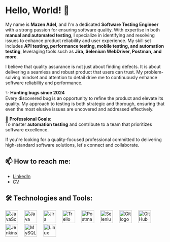 # <h1>Hello, World! 👋</h1>

My name is **Mazen Adel**, and I'm a dedicated **Software Testing Engineer** with a strong passion for ensuring software quality. With expertise in both **manual and automated testing**, I specialize in identifying and resolving issues to enhance product reliability and user experience. My skill set includes **API testing, performance testing, mobile testing, and automation testing**, leveraging tools such as **Jira, Selenium WebDriver, Postman, and more**.

I believe that quality assurance is not just about finding defects. It is about delivering a seamless and robust product that users can trust. My problem-solving mindset and attention to detail drive me to continuously enhance software reliability and performance.

✨ **Hunting bugs since 2024**  
Every discovered bug is an opportunity to refine the product and elevate its quality. My approach to testing is both strategic and thorough, ensuring that even the most elusive issues are uncovered and addressed effectively.

🎯 **Professional Goals:**  
To master **automation testing** and contribute to a team that prioritizes software excellence.

If you're looking for a quality-focused professional committed to delivering high-standard software solutions, let's connect and collaborate.

## 📫 How to reach me:
- [LinkedIn](https://www.linkedin.com/in/mazenadel23/)
- [CV](https://drive.google.com/file/d/1aKVmI0EaUEJAyPd1R9hMQUaQPEFRh8hz/view?usp=sharing)

## 🛠 Technologies and Tools:

<div align="left">
  <img src="https://cdn.jsdelivr.net/gh/devicons/devicon/icons/javascript/javascript-original.svg" height="40" alt="JavaScript logo"  />
  <img width="12" />
  <img src="https://cdn.jsdelivr.net/gh/devicons/devicon/icons/java/java-original.svg" height="40" alt="Java logo"  />
  <img width="12" />
  <img src="https://cdn.simpleicons.org/jira/0052CC" height="40" alt="Jira logo"  />
  <img width="12" />
  <img src="https://cdn.simpleicons.org/trello/0052CC" height="40" alt="Trello logo"  />
  <img width="12" />
  <img src="https://skillicons.dev/icons?i=postman" height="40" alt="Postman logo"  />
  <img width="12" />
  <img src="https://skillicons.dev/icons?i=selenium" height="40" alt="Selenium logo"  />
  <img width="12" />
  <img src="https://skillicons.dev/icons?i=git" height="40" alt="Git logo"  />
  <img width="12" />
  <img src="https://skillicons.dev/icons?i=github" height="40" alt="GitHub logo"  />
  <img width="12" />
  <img src="https://skillicons.dev/icons?i=jenkins" height="40" alt="Jenkins logo"  />
  <img width="12" />
  <img src="https://cdn.simpleicons.org/mysql/4479A1" height="40" alt="MySQL logo"  />
  <img width="12" />
  <img src="https://cdn.jsdelivr.net/gh/devicons/devicon/icons/linux/linux-original.svg" height="40" alt="Linux logo"  />
</div>
